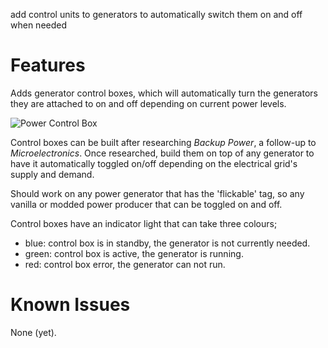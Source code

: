 add control units to generators to automatically switch them on and off when needed

# Features
Adds generator control boxes, which will automatically turn the generators they are attached to on and off depending on current power levels.

![Power Control Box](https://i.imgur.com/kQtPswV.gif)

Control boxes can be built after researching _Backup Power_, a follow-up to _Microelectronics_. Once researched, build them on top of any generator to have it automatically toggled on/off depending on the electrical grid's supply and demand. 

Should work on any power generator that has the 'flickable' tag, so any vanilla or modded power producer that can be toggled on and off.

Control boxes have an indicator light that can take three colours;
 - blue: control box is in standby, the generator is not currently needed.
 - green: control box is active, the generator is running.
 - red: control box error, the generator can not run.

# Known Issues
None (yet).
